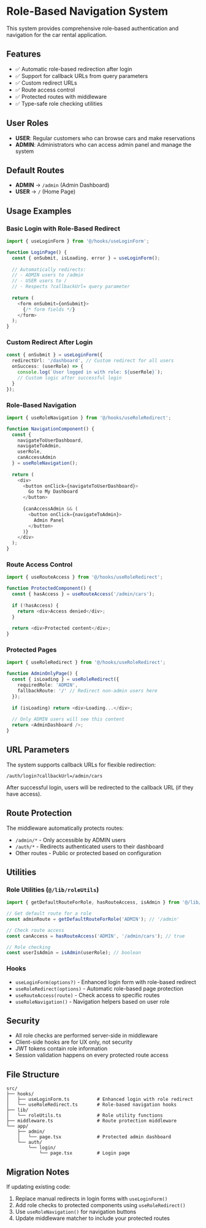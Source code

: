 # Role-Based Navigation System

This system provides comprehensive role-based authentication and navigation for the car rental application.

## Features

- ✅ Automatic role-based redirection after login
- ✅ Support for callback URLs from query parameters
- ✅ Custom redirect URLs
- ✅ Route access control
- ✅ Protected routes with middleware
- ✅ Type-safe role checking utilities

## User Roles

- **USER**: Regular customers who can browse cars and make reservations
- **ADMIN**: Administrators who can access admin panel and manage the system

## Default Routes

- **ADMIN** → `/admin` (Admin Dashboard)
- **USER** → `/` (Home Page)

## Usage Examples

### Basic Login with Role-Based Redirect

```typescript
import { useLoginForm } from '@/hooks/useLoginForm';

function LoginPage() {
  const { onSubmit, isLoading, error } = useLoginForm();
  
  // Automatically redirects:
  // - ADMIN users to /admin
  // - USER users to /
  // - Respects ?callbackUrl= query parameter
  
  return (
    <form onSubmit={onSubmit}>
      {/* form fields */}
    </form>
  );
}
```

### Custom Redirect After Login

```typescript
const { onSubmit } = useLoginForm({
  redirectUrl: '/dashboard', // Custom redirect for all users
  onSuccess: (userRole) => {
    console.log(`User logged in with role: ${userRole}`);
    // Custom logic after successful login
  }
});
```

### Role-Based Navigation

```typescript
import { useRoleNavigation } from '@/hooks/useRoleRedirect';

function NavigationComponent() {
  const {
    navigateToUserDashboard,
    navigateToAdmin,
    userRole,
    canAccessAdmin
  } = useRoleNavigation();
  
  return (
    <div>
      <button onClick={navigateToUserDashboard}>
        Go to My Dashboard
      </button>
      
      {canAccessAdmin && (
        <button onClick={navigateToAdmin}>
          Admin Panel
        </button>
      )}
    </div>
  );
}
```

### Route Access Control

```typescript
import { useRouteAccess } from '@/hooks/useRoleRedirect';

function ProtectedComponent() {
  const { hasAccess } = useRouteAccess('/admin/cars');
  
  if (!hasAccess) {
    return <div>Access denied</div>;
  }
  
  return <div>Protected content</div>;
}
```

### Protected Pages

```typescript
import { useRoleRedirect } from '@/hooks/useRoleRedirect';

function AdminOnlyPage() {
  const { isLoading } = useRoleRedirect({
    requiredRole: 'ADMIN',
    fallbackRoute: '/' // Redirect non-admin users here
  });
  
  if (isLoading) return <div>Loading...</div>;
  
  // Only ADMIN users will see this content
  return <AdminDashboard />;
}
```

## URL Parameters

The system supports callback URLs for flexible redirection:

```
/auth/login?callbackUrl=/admin/cars
```

After successful login, users will be redirected to the callback URL (if they have access).

## Route Protection

The middleware automatically protects routes:

- `/admin/*` - Only accessible by ADMIN users
- `/auth/*` - Redirects authenticated users to their dashboard
- Other routes - Public or protected based on configuration

## Utilities

### Role Utilities (`@/lib/roleUtils`)

```typescript
import { getDefaultRouteForRole, hasRouteAccess, isAdmin } from '@/lib/roleUtils';

// Get default route for a role
const adminRoute = getDefaultRouteForRole('ADMIN'); // '/admin'

// Check route access
const canAccess = hasRouteAccess('ADMIN', '/admin/cars'); // true

// Role checking
const userIsAdmin = isAdmin(userRole); // boolean
```

### Hooks

- `useLoginForm(options?)` - Enhanced login form with role-based redirect
- `useRoleRedirect(options)` - Automatic role-based page protection
- `useRouteAccess(route)` - Check access to specific routes
- `useRoleNavigation()` - Navigation helpers based on user role

## Security

- All role checks are performed server-side in middleware
- Client-side hooks are for UX only, not security
- JWT tokens contain role information
- Session validation happens on every protected route access

## File Structure

```
src/
├── hooks/
│   ├── useLoginForm.ts          # Enhanced login with role redirect
│   └── useRoleRedirect.ts       # Role-based navigation hooks
├── lib/
│   └── roleUtils.ts             # Role utility functions
├── middleware.ts                # Route protection middleware
└── app/
    ├── admin/
    │   └── page.tsx             # Protected admin dashboard
    └── auth/
        └── login/
            └── page.tsx         # Login page
```

## Migration Notes

If updating existing code:

1. Replace manual redirects in login forms with `useLoginForm()`
2. Add role checks to protected components using `useRoleRedirect()`
3. Use `useRoleNavigation()` for navigation buttons
4. Update middleware matcher to include your protected routes
